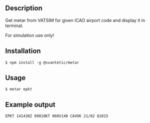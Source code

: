 ## Description

Get metar from VATSIM for given ICAO airport code and display it in terminal.

For simulation use only!

## Installation

```
$ npm install -g @svantetic/metar
```


## Usage

```
$ metar epkt
```

## Example output

```
EPKT 141430Z 09010KT 060V140 CAVOK 21/02 Q1015
```

